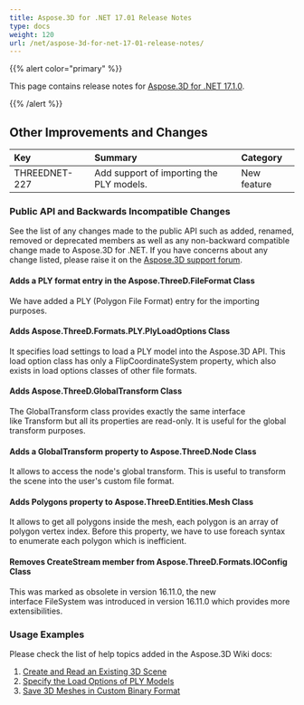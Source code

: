 ```yaml
---
title: Aspose.3D for .NET 17.01 Release Notes
type: docs
weight: 120
url: /net/aspose-3d-for-net-17-01-release-notes/
---
```


{{% alert color="primary" %}} 

This page contains release notes for [Aspose.3D for .NET 17.1.0](https://www.nuget.org/packages/Aspose.3D/17.1.0).

{{% /alert %}} 
## **Other Improvements and Changes**

|**Key**|**Summary**|**Category**|
| :- | :- | :- |
|THREEDNET-227|Add support of importing the PLY models.|New feature|
### **Public API and Backwards Incompatible Changes**
See the list of any changes made to the public API such as added, renamed, removed or deprecated members as well as any non-backward compatible change made to Aspose.3D for .NET. If you have concerns about any change listed, please raise it on the [Aspose.3D support forum](http://www.aspose.com/community/forums/aspose.3d-product-family/535/showforum.aspx).
#### **Adds a PLY format entry in the Aspose.ThreeD.FileFormat Class**
We have added a PLY (Polygon File Format) entry for the importing purposes.
#### **Adds Aspose.ThreeD.Formats.PLY.PlyLoadOptions Class**
It specifies load settings to load a PLY model into the Aspose.3D API. This load option class has only a FlipCoordinateSystem property, which also exists in load options classes of other file formats.
#### **Adds Aspose.ThreeD.GlobalTransform Class**
The GlobalTransform class provides exactly the same interface like Transform but all its properties are read-only. It is useful for the global transform purposes.
#### **Adds a GlobalTransform property to Aspose.ThreeD.Node Class**
It allows to access the node's global transform. This is useful to transform the scene into the user's custom file format.
#### **Adds Polygons property to Aspose.ThreeD.Entities.Mesh Class**
It allows to get all polygons inside the mesh, each polygon is an array of polygon vertex index. Before this property, we have to use foreach syntax to enumerate each polygon which is inefficient.
#### **Removes CreateStream member from Aspose.ThreeD.Formats.IOConfig Class**
This was marked as obsolete in version 16.11.0, the new interface FileSystem was introduced in version 16.11.0 which provides more extensibilities.
### **Usage Examples**
Please check the list of help topics added in the Aspose.3D Wiki docs:

1. [Create and Read an Existing 3D Scene](http://docs.asposeptyltd.com/docs/display/3dnet/Create+and+Read+an+Existing+3D+Scene)
1. [Specify the Load Options of PLY Models](http://docs.asposeptyltd.com/docs/display/3dnet/Specify+3D+File+Load+Options#Specify3DFileLoadOptions-UseofthePlyLoadOptions)
1. [Save 3D Meshes in Custom Binary Format](http://docs.asposeptyltd.com/docs/display/3dnet/Save+3D+Meshes+in+Custom+Binary+Format)
